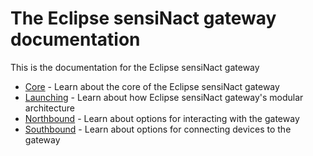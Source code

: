 # The Eclipse sensiNact gateway documentation

This is the documentation for the Eclipse sensiNact gateway

* [Core](core/Core.md) - Learn about the core of the Eclipse sensiNact gateway
* [Launching](distribution/Distribution.md) - Learn about how Eclipse sensiNact gateway's modular architecture
* [Northbound](northbound/Northbound.md) - Learn about options for interacting with the gateway
* [Southbound](southbound/Southbound.md) - Learn about options for connecting devices to the gateway
